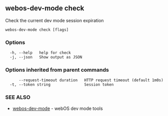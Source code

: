 ## webos-dev-mode check

Check the current dev mode session expiration

```
webos-dev-mode check [flags]
```

### Options

```
  -h, --help   help for check
  -j, --json   Show output as JSON
```

### Options inherited from parent commands

```
      --request-timeout duration   HTTP request timeout (default 1m0s)
  -t, --token string               Session token
```

### SEE ALSO

* [webos-dev-mode](webos-dev-mode.md)	 - webOS dev mode tools

